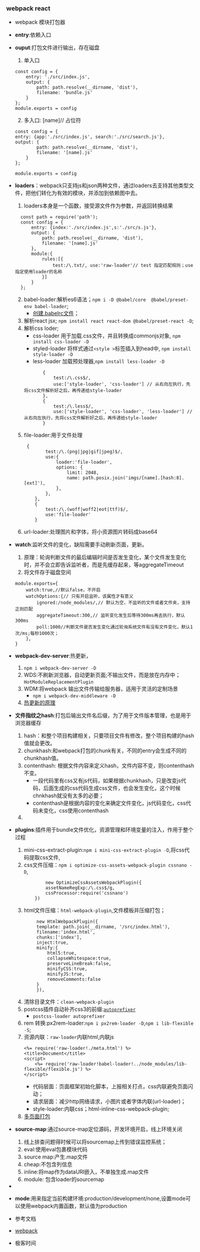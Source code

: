 ### webpack react
- webpack 模块打包器
- **entry**:依赖入口
- **ouput**:打包文件进行输出，存在磁盘
    1. 单入口
    ```
    const config = {
        entry: './src/index.js',
        output: {
            path: path.resolve(__dirname, 'dist'),
            filename: 'bundle.js'
        }
    };
    module.exports = config
    ```
    2. 多入口: [name]// 占位符
    ```
    const config = {
    entry: {app:'./src/index.js', search:'./src/search.js'},
    output: {
            path: path.resolve(__dirname, 'dist'),
            filename: '[name].js'
        }
    };

    module.exports = config
    ```
- **loaders**：webpack只支持js和json两种文件，通过loaders去支持其他类型文件，把他们转化为有效的模块，并添加到依赖图中去。
  1. loaders本身是一个函数，接受源文件作为参数，并返回转换结果
  ```
    const path = require('path');
    const config = {
        entry: {index:'./src/index.js',s:'./src/s.js'},
        output: {
            path: path.resolve(__dirname, 'dist'),
            filename: '[name].js'
        },
        module:{
            rules:[{
                test:/\.txt/, use:'raw-loader'// test 指定匹配规则；use 指定使用loader的名称
            }]
        }
    };
  ```
  2. babel-loader:解析es6语法；`npm i -D @babel/core  @babel/preset-env babel-loader`;
     - [创建.babelrc文件](./.babelrc)；
  3. 解析react jsx; `npm install react react-dom @babel/preset-react -D`;
  4. 解析css loder;
     - css-loader 用于加载.css文件，并且转换成commonjs对象, `npm install css-loader -D`
     - styled-loader 将样式通过`<style >`标签插入到head中, `npm install style-loader -D`
     - less-loader 加载预处理器,`npm install less-loader -D`
     ```
            {
                test:/\.css$/,
                use:['style-loader', 'css-loader'] // 从右向左执行，先将css文件解析好之后，再传递给style-loader
            },
            {
                test:/\.less$/,
                use:['style-loader', 'css-loader', 'less-loader'] // 从右向左执行，先将css文件解析好之后，再传递给style-loader
            }
     ```
    5. file-loader:用于文件处理
        ```
         {
                test:/\.(png|jpg|gif|jpeg)$/,
                use:{
                    loader:'file-loader',
                    options: {
                        limit: 2048,
                        name: path.posix.join('imgs/[name].[hash:8].[ext]'),
                    },
                },
            },
            {
                test:/\.(woff|woff2|eot|ttf)$/,
                use:'file-loader'
            }
        ```
    6. url-loader:处理图片和字体，将小资源图片转码成base64
- **watch**:监听文件的变化，缺陷需要手动刷新页面，更新。
    1. 原理：轮询判断文件的最后编辑时间是否发生变化，某个文件发生变化时，并不会立即告诉监听者，而是先缓存起来，等aggregateTimeout
    2. 将文件存于磁盘空间
    ```
    module.exports={
        watch:true,//默认false，不开启
        watchOptions:{// 只有开启监听，该属性才有意义
            ignored:/node_modules/,// 默认为空，不监听的文件或者文件夹，支持正则匹配
            aggregateTimeout:300,// 监听变化发生后等待300ms再去执行，默认300ms
            poll:1000//判断文件是否发生变化通过轮询系统文件有没有文件变化，默认1次/ms;每秒1000次；
        },
    }
    ```
- **webpack-dev-server**:热更新，
    1. `npm i webpack-dev-server -D`
    2. WDS:不刷新浏览器，自动更新页面;不输出文件，而是放在内存中；`HotModuleReplacementPlugin`
    3. WDM:将webpack 输出文件传输给服务器，适用于灵活的定制场景
       - `npm i webpack-dev-middleware -D`
    4. [热更新的原理](./md/HMR.md)
- **文件指纹之hash**:打包后输出文件名后缀，为了用于文件版本管理，也是用于浏览器缓存
    1. hash：和整个项目构建相关，只要项目文件有修改，整个项目构建的hash值就会更改。
    2. chunkhash:和webpack打包的chunk有关，不同的entry会生成不同的chunkhash值。
    3. contenthash: 根据文件内容来定义hash，文件内容不变，则contenthash不变。
       - 一段代码里有css又有js代码，如果根据chunkhash，只是改变js代码，后面生成的css代码生成css文件，也会发生变化，这个时候chnkhash就没有太多的必要；
       - contenthash是根据内容的变化来确定文件变化，js代码变化，css代码未变化，css使用contenthash
    4. 
- **plugins**:插件用于bundle文件优化，资源管理和环境变量的注入，作用于整个过程 
  1. mini-css-extract-plugin:`npm i mini-css-extract-plugin -D`,将css代码提取css文件,
  2. css文件压缩：`npm i optimize-css-assets-webpack-plugin cssnano -D`,
        ```
                new OptimizeCssAssetsWebpackPlugin({
                assetNameRegExp:/\.css$/g,
                cssProcessor:require('cssnano')
            })
        ```
   3. html文件压缩：`html-webpack-plugin`,文件模板并压缩打包；
    ```
            new HtmlWebpackPlugin({
            template: path.join(__dirname, '/src/index.html'),
            filename:'index.html',
            chunks:['index'],
            inject:true,
            minify:{
                html5:true,
                collapseWhitespace:true,
                preserveLineBreak:false,
                minifyCSS:true,
                minifyJS:true,
                removeComments:false
            }
            }),
    ```
    4. 清除目录文件：`clean-webpack-plugin`
    5. postcss插件自动补齐css3的前缀:[`autoprefixer`](https://caniuse.com/)
        - `postcss-loader autoprefixer`
    6. rem 转换:px2rem-loader:`npm i px2rem-loader -D`,`npm i lib-flexible -S`;
    7. 资源内联：`raw-loader`内联html,内联js
        ```
        <%= require('raw-loader!./meta.html') %>
        <title>Document</title>
        <script>
            <%= require('raw-loader!babel-loader!../node_modules/lib-flexible/flexible.js') %>
        </script>
        ```
       - 代码层面：页面框架初始化脚本，上报相关打点，css内联避免页面闪动；
       - 请求层面：减少http网络请求，小图片或者字体内联(url-loader)；
       - style-loader:内联css；html-inline-css-webpack-plugin;
    8. [多页面打包](./md/多页面打包.md)
- **source-map**:通过source-map定位源码，开发环境开启，线上环境关闭
    1. 线上排查问题得时候可以将sourcemap上传到错误监控系统；
    2. eval:使用eval包裹模块代码
    3. source map:产生.map文件
    4. cheap:不包含列信息
    5. inline:将map作为dataURI嵌入，不单独生成.map文件
    6. module: 包含loader的sourcemap
- 
- **mode**:用来指定当前构建环境:production/development/none,设置mode可以使用webpack内置函数，默认值为production

- 参考文档
- [webpack](https://webpack.js.org/)
- 极客时间
  